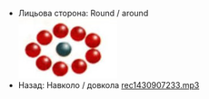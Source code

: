 - Лицьова сторона: Round / around<br />![prepositions_15.jpg](./38.jpg)
- Назад: Навколо / довкола [rec1430907233.mp3](./26.mp3)